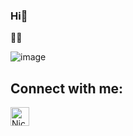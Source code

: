 ### Hi👋

<!--
**MarianaRomeroV/MarianaRomeroV** is a ✨ _special_ ✨ repository because its `README.md` (this file) appears on your GitHub profile.

Here are some ideas to get you started:

- 🔭 I’m currently working 
- 🌱 I’m currently learning ...
- 👯 I’m looking to collaborate on ...
- 🤔 I’m looking for help with ...
- 💬 Ask me about ...
- 📫 How to reach me: "Instragram"
- 😄 Pronouns: ...
- ⚡ Fun fact: ...
-->
👩‍🔬 


![image](https://user-images.githubusercontent.com/114431177/192647748-37cce688-f9eb-4648-99c6-d1c8ff8e5c6c.png)
## Connect with me:
<p align="left">
<a href="https://www.instagram.com/nicani_24?r=nametag"><img align="center" src="https://cdn-icons-png.flaticon.com/512/174/174855.png" alt="NicoleAlvarez" height="30" width="30" /></a>
  

